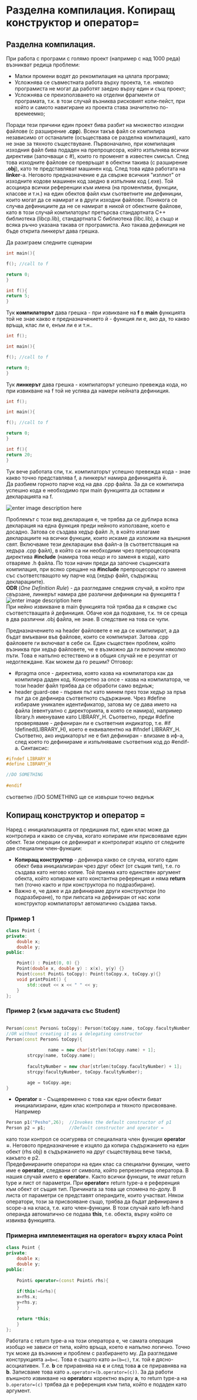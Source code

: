 # Разделна компилация. Копиращ конструктор и оператор=

## Разделна компилация.

При работа с програми с голямо проект (например с над 1000 реда) възникват редица проблеми:
- Малки промени водят до рекомпилация на цялата програма;
- Усложнява се съвместната работа върху проекта, т.е. няколко програмиста не могат да работят заедно върху един и същ проект;
- Усложнява се преизползването на отделни фрагменти от програмата, т.к. в този случай възниква рисковият копи-пейст, при който и самото навигиране из проекта става значително по-времеемко;  
  
Поради тези причини един проект бива разбит на множество изходни файлове (с разширение **.cpp**). Всеки такъв файл се компилира независимо от останалите (осъществава се разделна компилация), като не знае за тяхното съществуване. Първоначално, при компилация изходния файл бива подаден на препроцесора, който изпълнява всички директиви (започващи с #), които го променят в известен смисъл. След това изходните файлове се превръщат в обектни такива (с разширение **.obj**), като те представляват машинен код. След това идва работата на **linker**-a. Неговото предназначение е да свърже всичкия "изплют" от изходните кодове машинен код заедно в изпълним код (.exe). Той асоциира всички референции към имена (на променливи, функции, класове и т.н.) на един обектов файл към съответните им дефиниции, които могат да се намират и в други изходни файлове. Понякога се случва дефинициите да не се намират в никой от обектните файлове, като в този случай компилаторът претърсва стандартната C++ библиотека (libcp.lib), стандартната C библиотека (libc.lib), а също и всяка ръчно указана такава от програмиста. Ако такава дефиниция не бъде открита линкерът дава грешка.  

Да разиграем следните сценарии  

```c++
int main(){

f(); //call to f

return 0;
}

int f(){
return 5;
}
```
Тук **компилаторът** дава грешка - при извикване на **f** в **main** функцията той не знае какво е предназначението й - функция ли е, ако да, то какво връща, клас ли е, енъм ли е и т.н.. 

```c++
int f();

int main(){

f(); //call to f

return 0;
}
```
Тук **линкерът** дава грешка - компилаторът успешно превежда кода, но при извикване на f той не успява да намери нейната дефиниция. 

```c++
int f();

int main(){

f(); //call to f

return 0;
}

int f(){
return 20;
}
```
Тук вече работата спи, т.к. компилаторът успешно превежда кода - знае какво точно представлява f, а линкерът намира дефиницията й.  
Да разбием горното парче код на два .cpp файла. За да се компилира успешно кода е необходимо при main функцията да оставим и декларацията на f.  

![enter image description here](https://i.imgur.com/mcVGeox.jpg)  

Проблемът с този вид декларация е, че трябва да се дублира всяка декларация на една функция преди нейното използване, което е досадно. Затова се създава хедър файл .h, в който излагаме декларациите на всички функции, които искаме да изложим на външния свят. Включваме тези декларации във файл-а (в съответстващия на хедъра .cpp файл), в който са ни необходими чрез препроцесорната директива **#include** (намира това нещо и го заменя в кода), като отваряме .h файла. По този начин преди да започне същинската компилация, при всяко срещане на **#include** препроцесорът го заменя със съответстващото му парче код (хедър файл, съдържащ декларациите).  
**ODR** (_One Definition Rule_) - да разгледаме следния случай, в който при свързане, линкерът намира две различни дефиниции на функцията f  
![enter image description here](https://i.imgur.com/SE5DQIX.jpg)  
При нейно извикване в main функцията той трябва да я свърже със съответстващата й дефиниция. Обаче коя да подхване, т.к. тя се среща в два различни .obj файла, не знае. В следствие на това се чупи.  

Предназначението на header файловете е не да се компилират, а да бъдат вмъквани във файлове, които се компилират. Затова .cpp файловете ги включват в себе си. 
Един съществен проблем, който възниква при хедър файловете, че е възможно да ги включим няколко пъти. Това е напълно естествено и в общия случай не е резултат от недоглеждане. Как можем да го решим? Отговор: 
- #pragma once - директива, която казва на компилатора как да компилира даден код. Конкретно за once - казва на компилатора, че този header файл трябва да се обработи само веднъж;
- header guard-ове - първия път като минем през този хедър за пръв път да се дефинира съответното съдържание. 
Чрез #define избираме уникален идентификатор, затова му се дава името на файла (евентуално с директорията, в която се намира), например library.h именуваме като LIBRARY_H. Съответно, преди #define проверяваме - дефиниран ли е съответния индикатор, т.е. #if !defined(LIBRARY_H), което е еквивалентно на #ifndef LIBRARY_H. Съответно, ако индикаторът не е бил дефиниран - влизаме в иф-а, след което го дефинираме и изпълняваме съответния код до #endif-a. Синтаксис:
```c++
#ifndef LIBRARY_H
#define LIBRARY_H

//DO SOMETHING
	
#endif
```
съответно //DO SOMETHING ще се извърши точно веднъж 

## Копиращ конструктор и оператор =

Наред с инициализацията от предишния път, един клас може да контролира и какво се случва, когато копираме или присвояваме един обект. Тези операции се дефинират и контролират изцяло от следните две специални член-функции:  
- **Копиращ конструктор** - дефинира какво се случва, когато един обект бива инициализиран чрез друг обект (от същия тип), т.е. го създава като негово копие. Той приема като единствен аргумент обекта, който копираме като константна референция и няма **return** тип (точно както и при конструктора по подразбиране).
- Важно е, че даже и да дефинираме други конструктори (по подразбиране), то при липсата на дефиниран от нас копи конструктор компилаторът автоматично създава такъв. 

### Пример 1
```c++
class Point {
private:
	double x;
	double y;
public:

	Point() : Point(0, 0) {}
	Point(double x, double y) : x(x), y(y) {}
	Point(const Point& toCopy): Point(toCopy.x, toCopy.y){}
	void printPoint() {
		std::cout << x << " " << y;
	}
};

```

### Пример 2 (към задачата със Student)

```c++

Person(const Person& toCopy): Person(toCopy.name, toCopy.facultyNumber, toCopy.age){}   //invokes the default constructor in the initializer list
//OR without creating it as a delegating constructor
Person(const Person& toCopy){
 
                name = new char[strlen(toCopy.name) + 1]; 
		strcpy(name, toCopy.name);
		
		facultyNumber = new char[strlen(toCopy.facultyNumber) + 1];
		strcpy(facultyNumber, toCopy.facultyNumber);

		age = toCopy.age;
}

```
- **Operator =** - 
Същевременно с това как едни обекти биват инициализирани, един клас контролира и тяхното присвояване. Например
```c++
Person p1("Pesho",26);  //Invokes the default constructor of p1
Person p2 = p1;         //Default constructor and operator =
```
като този контрол се осигурява от специалната член функция **operator =**. Неговото предназначение е изцяло да копира съдържанието на един обект (rhs obj) в съдържанието на друг съществуващ вече такъв, какъвто е p2.  
Предефинираните оператори на един клас са специални функции, чието име е **operator**, следвани от символа, който репрезентира оператора. В нашия случай името е **operator=**. Както всички функции, те имат return type и лист от параметри. При **operator=** return type-a е референция към обект от същия тип. Причината за това ще спомена по-долу. 
В листа от параметри се представят операндите, които участват. Някои оператори, този за присвояване също, трябва да бъдат дефинирани в scope-a на класа, т.е. като член-функции. В този случай като left-hand операнда автоматично се подава **this**, т.е. обекта, върху който се извиква функцията.  
	
### Примерна имплементация на operator= върху класа Point
```c++
class Point {
private:
	double x;
	double y;
public:
	
	Point& operator=(const Point& rhs){
	
	if(this!=&rhs){
	x=rhs.x;
	y=rhs.y;
	}
	
	return *this;
	}
};
```
Работата с return type-a на този оператора e, че самата операция изобщо не зависи от типа, който връща, което е напълно логично. Точно тук може да възникне и проблем с разбирането му. Да разгледаме конструкцията ```a=b=c```. Това е същото като ```a=(b=c)```, т.к. той е дясно-асоциативен. Т.е. **b** се приравнява на **c** и след това **a** се приравнява на **b**. Записваме това като ```a.operator=(b.operator=(c))```. За да работи външното извикване на **operator=** коректно върху **a**, то return type-a на ```b.operator=(c)``` трябва да е референция към типа, който е подаден като аргумент.  
